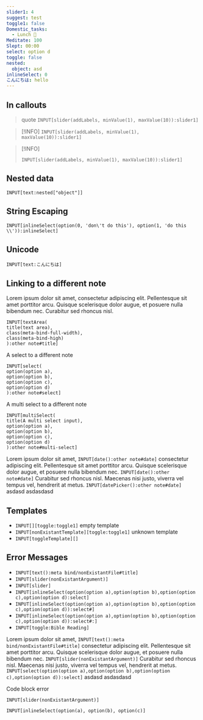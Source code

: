 ```yaml
---
slider1: 4
suggest: test
toggle1: false
Domestic_tasks:
  - Lunch 🍲
Meditate: 100
Slept: 00:00
select: option d
toggle: false
nested:
  object: asd
inlineSelect: 0
こんにちは: hello
---
```


## In callouts
> quote
> `INPUT[slider(addLabels, minValue(1), maxValue(10)):slider1]`

> [!INFO]
> `INPUT[slider(addLabels, minValue(1), maxValue(10)):slider1]`

> [!INFO]
> ```meta-bind
> INPUT[slider(addLabels, minValue(1), maxValue(10)):slider1]
> ```

## Nested data
`INPUT[text:nested["object"]]`

## String Escaping

`INPUT[inlineSelect(option(0, 'don\'t do this'), option(1, 'do this \\')):inlineSelect]`

## Unicode

`INPUT[text:こんにちは]`

## Linking to a different note
Lorem ipsum dolor sit amet, consectetur adipiscing elit. Pellentesque sit amet porttitor arcu. Quisque scelerisque dolor augue, et posuere nulla bibendum nec. Curabitur sed rhoncus nisl.

```meta-bind
INPUT[textArea(
title(text area),
class(meta-bind-full-width),
class(meta-bind-high)
):other note#title]
```

A select to a different note
```meta-bind
INPUT[select(
option(option a),
option(option b),
option(option c),
option(option d)
):other note#select]
```

A multi select to a different note
```meta-bind
INPUT[multiSelect(
title(A multi select input),
option(option a),
option(option b),
option(option c),
option(option d)
):other note#multi-select]
```

Lorem ipsum dolor sit amet, `INPUT[date():other note#date]` consectetur adipiscing elit. Pellentesque sit amet porttitor arcu. Quisque scelerisque dolor augue, et posuere nulla bibendum nec. `INPUT[date():other note#date]` Curabitur sed rhoncus nisl. Maecenas nisi justo, viverra vel tempus vel, hendrerit at metus. `INPUT[datePicker():other note#date]`  asdasd asdasdasd

## Templates
- `INPUT[][toggle:toggle1]` empty template
- `INPUT[nonExistantTemplate][toggle:toggle1]` unknown template
- `INPUT[toggleTemplate][]` 

## Error Messages
- `INPUT[text():meta bind/nonExistantFile#title]`
- `INPUT[slider(nonExistantArgument)]`
- `INPUT[slider]`
- `INPUT[inlineSelect(option(option a),option(option b),option(option c),option(option d):select]`
- `INPUT[inlineSelect(option(option a),option(option b),option(option c),option(option d)):select#]`
- `INPUT[inlineSelect(option(option a),option(option b),option(option c),option(option d)):select#:]`
- `INPUT[toggle:Bible Reading]`


Lorem ipsum dolor sit amet, `INPUT[text():meta bind/nonExistantFile#title]` consectetur adipiscing elit. Pellentesque sit amet porttitor arcu. Quisque scelerisque dolor augue, et posuere nulla bibendum nec. `INPUT[slider(nonExistantArgument)]` Curabitur sed rhoncus nisl. Maecenas nisi justo, viverra vel tempus vel, hendrerit at metus. `INPUT[select(option(option a),option(option b),option(option c),option(option d)):select]` asdasd asdasdasd

Code block error
```meta-bind
INPUT[slider(nonExistantArgument)]
```

`INPUT[inlineSelect(option(a), option(b), option(c)]`
